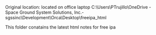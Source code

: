 Original location: located on office laptop C:\\Users\\PTrujillo\\OneDrive - Space Ground System Solutions, Inc.-sgssinc\\Development\\Orca\\Desktop\\freeipa_html

This folder conatains the latest html notes for free ipa